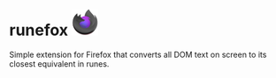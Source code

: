 # runefox ![](./icons/runefox-icon.png)
Simple extension for Firefox that converts all DOM text on screen to its closest equivalent in runes.

